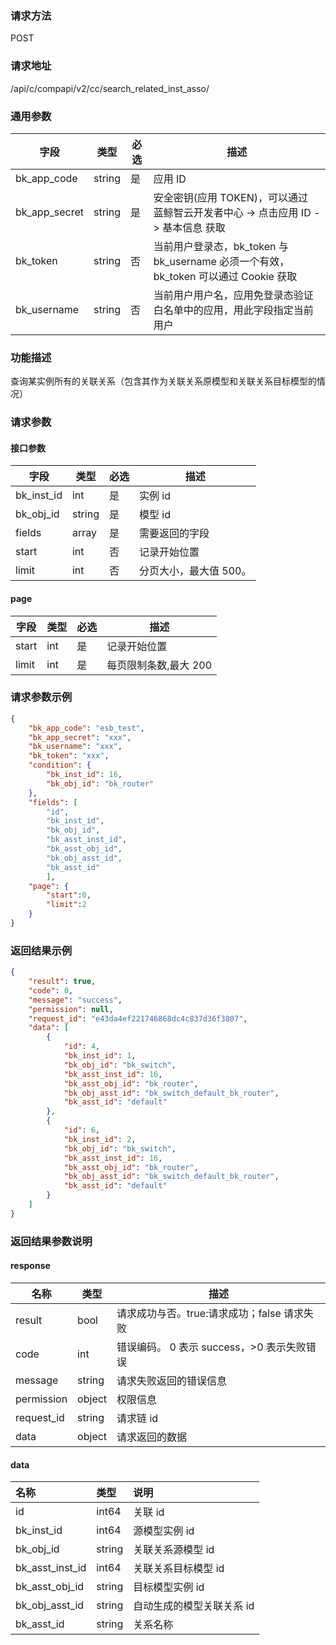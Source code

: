 
### 请求方法

POST


### 请求地址

/api/c/compapi/v2/cc/search_related_inst_asso/


### 通用参数

| 字段 | 类型 | 必选 |  描述 |
|-----------|------------|--------|------------|
| bk_app_code  |  string    | 是 | 应用 ID     |
| bk_app_secret|  string    | 是 | 安全密钥(应用 TOKEN)，可以通过 蓝鲸智云开发者中心 -> 点击应用 ID -> 基本信息 获取 |
| bk_token     |  string    | 否 | 当前用户登录态，bk_token 与 bk_username 必须一个有效，bk_token 可以通过 Cookie 获取 |
| bk_username  |  string    | 否 | 当前用户用户名，应用免登录态验证白名单中的应用，用此字段指定当前用户 |


### 功能描述

 查询某实例所有的关联关系（包含其作为关联关系原模型和关联关系目标模型的情况）

### 请求参数



#### 接口参数

| 字段       | 类型   | 必选 | 描述                  |
| ---------- | ------ | ---- | --------------------- |
| bk_inst_id | int    | 是   | 实例 id                |
| bk_obj_id  | string | 是   | 模型 id                |
| fields     | array  | 是   | 需要返回的字段        |
| start      | int    | 否   | 记录开始位置          |
| limit      | int    | 否   | 分页大小，最大值 500。 |

#### page

| 字段      |  类型      | 必选   |  描述      |
|-----------|------------|--------|------------|
| start     |  int     | 是     | 记录开始位置 |
| limit     |  int     | 是     | 每页限制条数,最大 200 |


### 请求参数示例

```json
{
    "bk_app_code": "esb_test",
    "bk_app_secret": "xxx",
    "bk_username": "xxx",
    "bk_token": "xxx",
    "condition": {
        "bk_inst_id": 16,
        "bk_obj_id": "bk_router"
    },
    "fields": [
        "id",
        "bk_inst_id",
        "bk_obj_id",
        "bk_asst_inst_id",
        "bk_asst_obj_id",
        "bk_obj_asst_id",
        "bk_asst_id"
        ],
    "page": {
        "start":0,
        "limit":2
    }
}
```

### 返回结果示例

```json
{
    "result": true,
    "code": 0,
    "message": "success",
    "permission": null,
    "request_id": "e43da4ef221746868dc4c837d36f3807",
    "data": [
        {
            "id": 4,
            "bk_inst_id": 1,
            "bk_obj_id": "bk_switch",
            "bk_asst_inst_id": 16,
            "bk_asst_obj_id": "bk_router",
            "bk_obj_asst_id": "bk_switch_default_bk_router",
            "bk_asst_id": "default"
        },
        {
            "id": 6,
            "bk_inst_id": 2,
            "bk_obj_id": "bk_switch",
            "bk_asst_inst_id": 16,
            "bk_asst_obj_id": "bk_router",
            "bk_obj_asst_id": "bk_switch_default_bk_router",
            "bk_asst_id": "default"
        }
    ]
}
```

### 返回结果参数说明
#### response

| 名称    | 类型   | 描述                                       |
| ------- | ------ | ------------------------------------------ |
| result  | bool   | 请求成功与否。true:请求成功；false 请求失败 |
| code    | int    | 错误编码。 0 表示 success，>0 表示失败错误    |
| message | string | 请求失败返回的错误信息                     |
| permission    | object | 权限信息    |
| request_id    | string | 请求链 id    |
| data    | object | 请求返回的数据                             |

#### data

| 名称            | 类型   | 说明                     |
| :-------------- | :----- | :----------------------- |
| id              | int64  | 关联 id                   |
| bk_inst_id      | int64  | 源模型实例 id             |
| bk_obj_id       | string | 关联关系源模型 id         |
| bk_asst_inst_id | int64  | 关联关系目标模型 id       |
| bk_asst_obj_id  | string | 目标模型实例 id           |
| bk_obj_asst_id  | string | 自动生成的模型关联关系 id |
| bk_asst_id      | string | 关系名称                 |